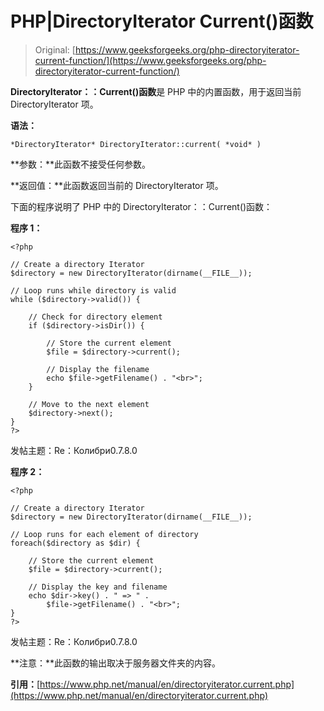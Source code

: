 # PHP|DirectoryIterator Current()函数

> Original: [https://www.geeksforgeeks.org/php-directoryiterator-current-function/](https://www.geeksforgeeks.org/php-directoryiterator-current-function/)

**DirectoryIterator：：Current()函数**是 PHP 中的内置函数，用于返回当前 DirectoryIterator 项。

**语法：**

```
*DirectoryIterator* DirectoryIterator::current( *void* )
```

**参数：**此函数不接受任何参数。

**返回值：**此函数返回当前的 DirectoryIterator 项。

下面的程序说明了 PHP 中的 DirectoryIterator：：Current()函数：

**程序 1：**

```
<?php

// Create a directory Iterator
$directory = new DirectoryIterator(dirname(__FILE__));

// Loop runs while directory is valid
while ($directory->valid()) {

    // Check for directory element
    if ($directory->isDir()) {

        // Store the current element
        $file = $directory->current();

        // Display the filename
        echo $file->getFilename() . "<br>";
    }

    // Move to the next element
    $directory->next();
}
?> 
```

发帖主题：Re：Колибри0.7.8.0

**程序 2：**

```
<?php

// Create a directory Iterator
$directory = new DirectoryIterator(dirname(__FILE__));

// Loop runs for each element of directory
foreach($directory as $dir) {

    // Store the current element
    $file = $directory->current();

    // Display the key and filename
    echo $dir->key() . " => " . 
        $file->getFilename() . "<br>";
}
?>
```

发帖主题：Re：Колибри0.7.8.0

**注意：**此函数的输出取决于服务器文件夹的内容。

**引用：**[https://www.php.net/manual/en/directoryiterator.current.php](https://www.php.net/manual/en/directoryiterator.current.php)